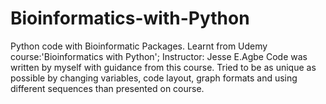 # Bioinformatics-with-Python
Python code with Bioinformatic Packages. 
Learnt from Udemy course:'Bioinformatics with Python'; Instructor: Jesse E.Agbe
Code was written by myself with guidance from this course.
Tried to be as unique as possible by changing variables, code layout, graph formats and using different sequences than presented on course.
